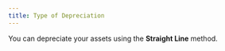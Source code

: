 ```yaml
---
title: Type of Depreciation
---
```



You can depreciate your assets using the **Straight 
 Line** method.

